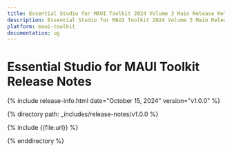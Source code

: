 ```yaml
---
title: Essential Studio for MAUI Toolkit 2024 Volume 3 Main Release Release Notes  
description: Essential Studio for MAUI Toolkit 2024 Volume 3 Main Release Release Notes  
platform: maui-toolkit
documentation: ug
---
```


# Essential Studio for MAUI Toolkit  Release Notes  

{% include release-info.html date="October 15, 2024"  version="v1.0.0" %}

{% directory path: _includes/release-notes/v1.0.0 %}

{% include {{file.url}} %}

{% enddirectory %}

